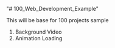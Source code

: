 "# 100_Web_Development_Example" 


This will be base for 100 projects sample

1. Background Video
2. Animation Loading
